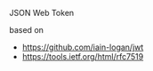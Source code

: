 
JSON Web Token

based on

  - https://github.com/iain-logan/jwt
  - https://tools.ietf.org/html/rfc7519


